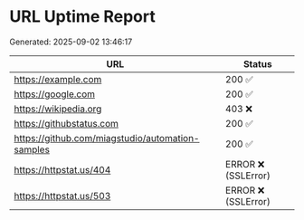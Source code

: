 # URL Uptime Report

Generated: 2025-09-02 13:46:17

| URL | Status |
|---|---|
| https://example.com | 200 ✅ |
| https://google.com | 200 ✅ |
| https://wikipedia.org | 403 ❌ |
| https://githubstatus.com | 200 ✅ |
| https://github.com/miagstudio/automation-samples | 200 ✅ |
| https://httpstat.us/404 | ERROR ❌ (SSLError) |
| https://httpstat.us/503 | ERROR ❌ (SSLError) |
